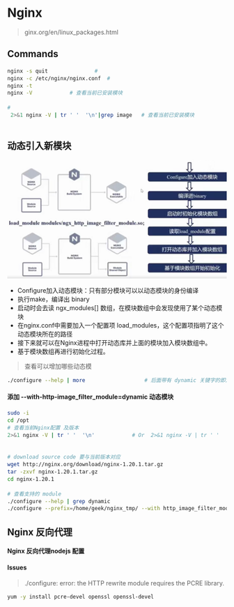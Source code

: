 # Nginx 

> ginx.org/en/linux_packages.html

## Commands

```bash
nginx -s quit				#
nginx -c /etc/nginx/nginx.conf  #
nginx -t
nginx -V 			# 查看当前已安装模块

#
 2>&1 nginx -V | tr ' '  '\n'|grep image   # 查看当前已安装模块



```

## 动态引入新模块

![](../../assets/img/nginx-dynamic-make-module.jpg)

- Configure加入动态模块：只有部分模块可以以动态模块的身份编译
- 执行make，编译出 binary
- 启动时会去读 ngx_modules[] 数组，在模块数组中会发现使用了某个动态模块
- 在nginx.conf中需要加入一个配置项 load_modules，这个配置项指明了这个动态模块所在的路径
- 接下来就可以在Nginx进程中打开动态库并上面的模块加入模块数组中。
- 基于模块数组再进行初始化过程。

> 查看可以增加哪些动态模

```bash
./configure --help | more					# 后面带有 dynamic 关键字的即为可以动态模块身份编译的

```


#### 添加 --with-http-image_filter_module=dynamic 动态模块

```bash
sudo -i 
cd /opt
# 查看当前Nginx配置 及版本
2>&1 nginx -V | tr ' '  '\n'			# Or  2>&1 nginx -V | tr ' '  '\n' |grep imgage
 
 
# download source code 要与当前版本对应
wget http://nginx.org/download/nginx-1.20.1.tar.gz
tar -zxvf nginx-1.20.1.tar.gz
cd nginx-1.20.1

# 查看支持的 module
./configure --help | grep dynamic 
./configure --prefix=/home/geek/nginx_tmp/ --with http_image_filter_module=dynamic


```


## Nginx 反向代理


#### Nginx 反向代理nodejs 配置


#### Issues

> ./configure: error: the HTTP rewrite module requires the PCRE library.

```bash
yum -y install pcre-devel openssl openssl-devel
```

